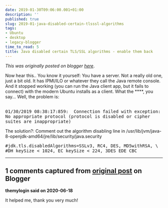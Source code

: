 ```yaml
---
date: 2019-01-30T09:06:00.001+01:00
description: ''
published: true
slug: 2019-01-java-disabled-certain-tlsssl-algorithms
tags:
- Ubuntu
- desktop
- legacy-blogger
time_to_read: 5
title: Java disabled certain TLS/SSL algorithms - enable them back
---
```


*This was originally posted on blogger [here](https://snarkybrill.blogspot.com/2019/01/java-disabled-certain-tlsssl-algorithms.html)*.

Now hear this.. You know it yourself: You have a server. Not a really old one, just a bit old. It has IPMI/ILO or whatever they call the Java remote console. And it stopped working (you can run the Java client app, but it fails to connect) with the modern Ubuntu installs as a client. What the ****, you say... Well, the problem is:<br />
<br />
<pre>
01/30/2019 08:38:17:859:  Connection failed with exception: 
No appropriate protocol (protocol is disabled or cipher
suites are inappropriate)
</pre>

The solution?: Comment out the algorithm disabling line in /usr/lib/jvm/java-8-openjdk-amd64/jre/lib/security/java.security

<pre>
#jdk.tls.disabledAlgorithms=SSLv3, RC4, DES, MD5withRSA, \
#DH keySize < 1024, EC keySize < 224, 3DES_EDE_CBC
</pre>

---

## 1 comments captured from [original post](https://snarkybrill.blogspot.com/2019/01/java-disabled-certain-tlsssl-algorithms.html) on Blogger

**themylogin said on 2020-06-18**

It helped me, thank you very much!

